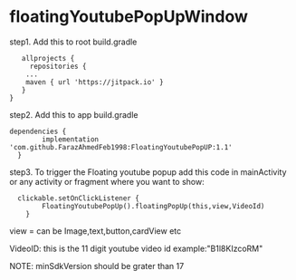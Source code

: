 # floatingYoutubePopUpWindow



step1. Add this to root build.gradle

       allprojects {
         repositories {
		...
		maven { url 'https://jitpack.io' }
	   }
	}
	

step2. Add this to app build.gradle

    dependencies {
	        implementation 'com.github.FarazAhmedFeb1998:FloatingYoutubePopUP:1.1'
	  }
	  
	  
 step3. To trigger the Floating youtube popup add this code in mainActivity or any activity or fragment where you want to show:
      
	  clickable.setOnClickListener {
            FloatingYoutubePopUp().floatingPopUp(this,view,VideoId)
        }
	
view = can be Image,text,button,cardView etc


VideoID: this is the 11 digit youtube video id
      example:"B1l8KIzcoRM"
      
 NOTE:
    minSdkVersion should be grater than 17
